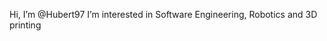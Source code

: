Hi, I’m @Hubert97
I’m interested in Software Engineering, Robotics and 3D printing

<!---
Hubert97/Hubert97 is a ✨ special ✨ repository because its `README.md` (this file) appears on your GitHub profile.
You can click the Preview link to take a look at your changes.
--->
